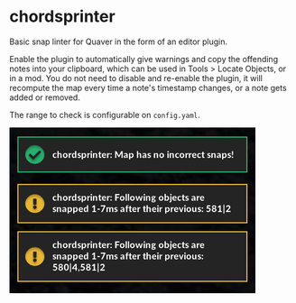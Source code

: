 # chordsprinter

Basic snap linter for Quaver in the form of an editor plugin.

Enable the plugin to automatically give warnings and copy the offending notes into your clipboard, which can be used in Tools > Locate Objects, or in a mod. You do not need to disable and re-enable the plugin, it will recompute the map every time a note's timestamp changes, or a note gets added or removed.

The range to check is configurable on `config.yaml`.

![image of plugin](steam_workshop_preview.png)
